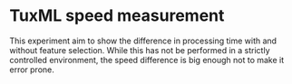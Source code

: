 # TuxML speed measurement

This experiment aim to show the difference in processing time with and without feature selection.
While this has not be performed in a strictly controlled environment, the speed difference is big enough not to make it error prone.